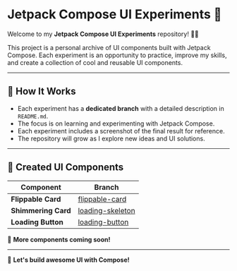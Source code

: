 # Jetpack Compose UI Experiments 🚀

Welcome to my **Jetpack Compose UI Experiments** repository! 🎨🔥

This project is a personal archive of UI components built with Jetpack Compose. Each experiment is an opportunity to practice, improve my skills, and create a collection of cool and reusable UI components.

---

## 🚀 How It Works
- Each experiment has a **dedicated branch** with a detailed description in `README.md`.
- The focus is on learning and experimenting with Jetpack Compose.
- Each experiment includes a screenshot of the final result for reference.
- The repository will grow as I explore new ideas and UI solutions.

---

## 🎨 Created UI Components

| Component           | Branch                                                                                 |
|---------------------|----------------------------------------------------------------------------------------|
| **Flippable Card**  | [flippable-card](app/app/src/main/java/com/tdiego/composechallenges/flippable_card)    |
| **Shimmering Card** | [loading-skeleton](app/app/src/main/java/com/tdiego/composechallenges/shimmering_card) |
| **Loading Button**  | [loading-button](app/app/src/main/java/com/tdiego/composechallenges/loading_button)    |

📌 **More components coming soon!**

---

🚀 **Let's build awesome UI with Compose!**


